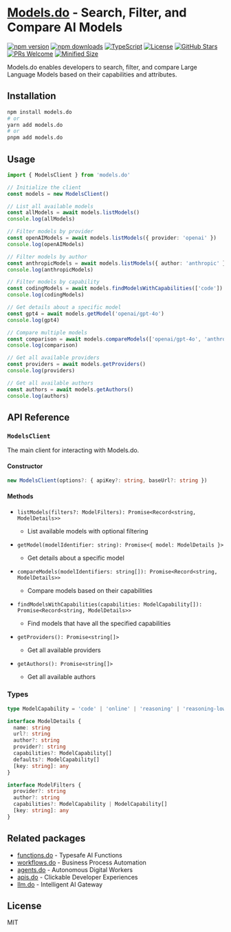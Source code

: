 # [Models.do](https://models.do) - Search, Filter, and Compare AI Models

[![npm version](https://img.shields.io/npm/v/models.do.svg)](https://www.npmjs.com/package/models.do)
[![npm downloads](https://img.shields.io/npm/dm/models.do.svg)](https://www.npmjs.com/package/models.do)
[![TypeScript](https://img.shields.io/badge/TypeScript-4.9%2B-blue)](https://www.typescriptlang.org/)
[![License](https://img.shields.io/npm/l/models.do.svg)](https://github.com/drivly/ai/blob/main/LICENSE)
[![GitHub Stars](https://img.shields.io/github/stars/drivly/ai.svg)](https://github.com/drivly/ai)
[![PRs Welcome](https://img.shields.io/badge/PRs-welcome-brightgreen.svg)](https://github.com/drivly/ai/blob/main/CONTRIBUTING.md)
[![Minified Size](https://img.shields.io/bundlephobia/min/models.do)](https://bundlephobia.com/package/models.do)

Models.do enables developers to search, filter, and compare Large Language Models based on their capabilities and attributes.

## Installation

```bash
npm install models.do
# or
yarn add models.do
# or
pnpm add models.do
```

## Usage

```typescript
import { ModelsClient } from 'models.do'

// Initialize the client
const models = new ModelsClient()

// List all available models
const allModels = await models.listModels()
console.log(allModels)

// Filter models by provider
const openAIModels = await models.listModels({ provider: 'openai' })
console.log(openAIModels)

// Filter models by author
const anthropicModels = await models.listModels({ author: 'anthropic' })
console.log(anthropicModels)

// Filter models by capability
const codingModels = await models.findModelsWithCapabilities(['code'])
console.log(codingModels)

// Get details about a specific model
const gpt4 = await models.getModel('openai/gpt-4o')
console.log(gpt4)

// Compare multiple models
const comparison = await models.compareModels(['openai/gpt-4o', 'anthropic/claude-3-opus'])
console.log(comparison)

// Get all available providers
const providers = await models.getProviders()
console.log(providers)

// Get all available authors
const authors = await models.getAuthors()
console.log(authors)
```

## API Reference

### `ModelsClient`

The main client for interacting with Models.do.

#### Constructor

```typescript
new ModelsClient(options?: { apiKey?: string, baseUrl?: string })
```

#### Methods

- `listModels(filters?: ModelFilters): Promise<Record<string, ModelDetails>>`

  - List available models with optional filtering

- `getModel(modelIdentifier: string): Promise<{ model: ModelDetails }>`

  - Get details about a specific model

- `compareModels(modelIdentifiers: string[]): Promise<Record<string, ModelDetails>>`

  - Compare models based on their capabilities

- `findModelsWithCapabilities(capabilities: ModelCapability[]): Promise<Record<string, ModelDetails>>`

  - Find models that have all the specified capabilities

- `getProviders(): Promise<string[]>`

  - Get all available providers

- `getAuthors(): Promise<string[]>`
  - Get all available authors

### Types

```typescript
type ModelCapability = 'code' | 'online' | 'reasoning' | 'reasoning-low' | 'reasoning-medium' | 'reasoning-high' | 'tools' | 'structuredOutput' | 'responseFormat'

interface ModelDetails {
  name: string
  url?: string
  author?: string
  provider?: string
  capabilities?: ModelCapability[]
  defaults?: ModelCapability[]
  [key: string]: any
}

interface ModelFilters {
  provider?: string
  author?: string
  capabilities?: ModelCapability | ModelCapability[]
  [key: string]: any
}
```

## Related packages

- [functions.do](https://functions.do) - Typesafe AI Functions
- [workflows.do](https://workflows.do) - Business Process Automation
- [agents.do](https://agents.do) - Autonomous Digital Workers
- [apis.do](https://apis.do) - Clickable Developer Experiences
- [llm.do](https://llm.do) - Intelligent AI Gateway

## License

MIT
